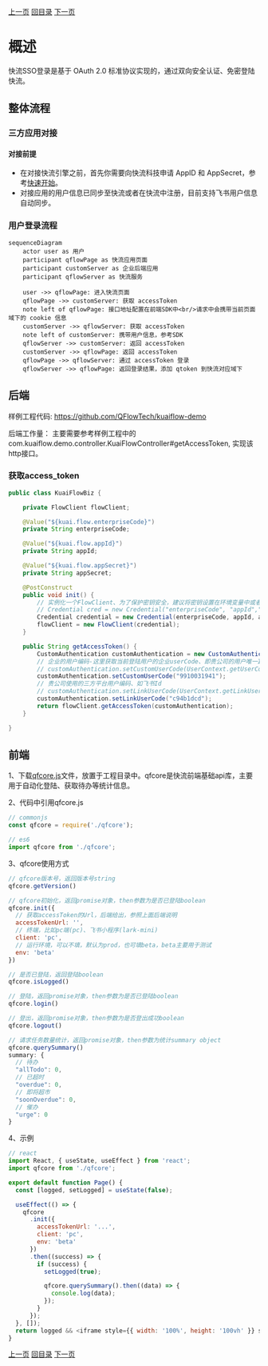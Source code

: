 [上一页](quickstart.md)
[回目录](../README.md)
[下一页](flow.md)

# 概述
快流SSO登录是基于 OAuth 2.0 标准协议实现的，通过双向安全认证、免密登陆快流。

## 整体流程
### 三方应用对接
#### 对接前提
- 在对接快流引擎之前，首先你需要向快流科技申请 AppID 和 AppSecret，参考[快速开始](quickstart.md)。
- 对接应用的用户信息已同步至快流或者在快流中注册，目前支持飞书用户信息自动同步。

### 用户登录流程

```mermaid
sequenceDiagram
    actor user as 用户
    participant qflowPage as 快流应用页面
    participant customServer as 企业后端应用
    participant qflowServer as 快流服务

    user ->> qflowPage: 进入快流页面
    qflowPage ->> customServer: 获取 accessToken
    note left of qflowPage: 接口地址配置在前端SDK中<br/>请求中会携带当前页面域下的 cookie 信息
    customServer ->> qflowServer: 获取 accessToken
    note left of customServer: 携带用户信息，参考SDK
    qflowServer ->> customServer: 返回 accessToken
    customServer ->> qflowPage: 返回 accessToken
    qflowPage ->> qflowServer: 通过 accessToken 登录
    qflowServer ->> qflowPage: 返回登录结果，添加 qtoken 到快流对应域下
```


## 后端
样例工程代码:
    https://github.com/QFlowTech/kuaiflow-demo

后端工作量：
    主要需要参考样例工程中的com.kuaiflow.demo.controller.KuaiFlowController#getAccessToken,
  实现该http接口。

### 获取access_token
```java
public class KuaiFlowBiz {

	private FlowClient flowClient;

	@Value("${kuai.flow.enterpriseCode}")
	private String enterpriseCode;

	@Value("${kuai.flow.appId}")
	private String appId;

	@Value("${kuai.flow.appSecret}")
	private String appSecret;

	@PostConstruct
	public void init() {
		// 实例化一个FlowClient、为了保护密钥安全，建议将密钥设置在环境变量中或者配置文件中。
		// Credential cred = new Credential("enterpriseCode", "appId","appSecret");
		Credential credential = new Credential(enterpriseCode, appId, appSecret);
		flowClient = new FlowClient(credential);
	}

	public String getAccessToken() {
		CustomAuthentication customAuthentication = new CustomAuthentication();
		// 企业的用户编码-这里获取当前登陆用户的企业userCode、即贵公司的用户唯一Id
		// customAuthentication.setCustomUserCode(UserContext.getUserCode());
		customAuthentication.setCustomUserCode("9910031941");
		// 贵公司使用的三方平台用户编码、如飞书Id
		// customAuthentication.setLinkUserCode(UserContext.getLinkUserCode());
		customAuthentication.setLinkUserCode("c94b1dcd");
		return flowClient.getAccessToken(customAuthentication);
	}

}

```

## 前端
1、下载[qfcore.js](../source/qfcore.js)文件，放置于工程目录中。qfcore是快流前端基础api库，主要用于自动化登陆、获取待办等统计信息。

2、代码中引用qfcore.js
```javascript
// commonjs
const qfcore = require('./qfcore');

// es6
import qfcore from './qfcore';
```

3、qfcore使用方式
```javascript
// qfcore版本号，返回版本号string
qfcore.getVersion() 

// qfcore初始化，返回promise对象，then参数为是否已登陆boolean
qfcore.init({
  // 获取accessToken的Url，后端给出，参照上面后端说明
  accessTokenUrl: '',
  // 终端，比如pc端(pc)、飞书小程序(lark-mini)
  client: 'pc',
  // 运行环境，可以不填，默认为prod，也可填beta，beta主要用于测试
  env: 'beta'
})

// 是否已登陆，返回登陆boolean
qfcore.isLogged()

// 登陆，返回promise对象，then参数为是否已登陆boolean
qfcore.login()

// 登出，返回promise对象，then参数为是否登出成功boolean
qfcore.logout()

// 请求任务数量统计，返回promise对象，then参数为统计summary object
qfcore.querySummary()
summary: {
  // 待办
  "allTodo": 0,
  // 已超时
  "overdue": 0,
  // 即将超市
  "soonOverdue": 0,
  // 催办
  "urge": 0
}
```

4、示例
```javascript
// react
import React, { useState, useEffect } from 'react';
import qfcore from './qfcore';

export default function Page() {
  const [logged, setLogged] = useState(false);

  useEffect(() => {
    qfcore
      .init({
        accessTokenUrl: '...',
        client: 'pc',
        env: 'beta'
      })
      .then((success) => {
        if (success) {
          setLogged(true);

          qfcore.querySummary().then((data) => {
            console.log(data);
          });
        }
      });
  }, []);
  return logged && <iframe style={{ width: '100%', height: '100vh' }} src="http://www.kuaiflow.com/user/embed"></iframe>;
}

```


[上一页](quickstart.md)
[回目录](../README.md)
[下一页](flow.md)